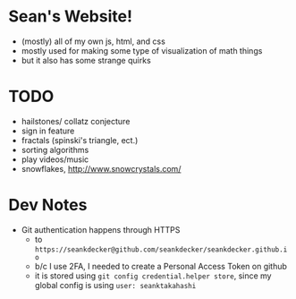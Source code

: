# Sean's Website!

- (mostly) all of my own js, html, and css
- mostly used for making some type of visualization of math things
- but it also has some strange quirks

# TODO

* hailstones/ collatz conjecture
* sign in feature
* fractals (spinski's triangle, ect.)
* sorting algorithms
* play videos/music
* snowflakes, http://www.snowcrystals.com/

# Dev Notes

- Git authentication happens through HTTPS
  - to `https://seankdecker@github.com/seankdecker/seankdecker.github.io`
  - b/c I use 2FA, I needed to create a Personal Access Token on github
  - it is stored using `git config credential.helper store`, since
  my global config is using `user: seanktakahashi`
